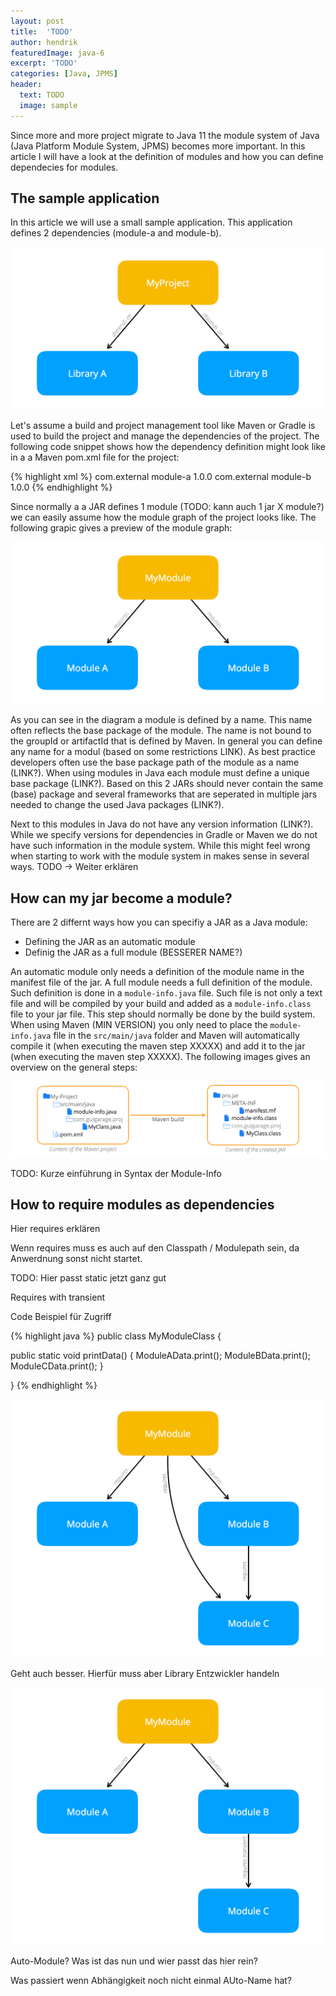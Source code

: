 ```yaml
---
layout: post
title:  'TODO'
author: hendrik
featuredImage: java-6
excerpt: 'TODO'
categories: [Java, JPMS]
header:
  text: TODO
  image: sample
---
```


Since more and more project migrate to Java 11 the module system of Java (Java Platform Module System, JPMS) becomes more important. In this article I will have a look at the definition of modules and how you can define dependecies for modules.

## The sample application

In this article we will use a small sample application. This application defines 2 dependencies (module-a and module-b). 

![project dependency graph](/assets/posts/2020-04-20-module-requires/dependencies.png)

Let's assume a build and project management tool like Maven or Gradle is used to build the project and manage the dependencies of the project. The following code snippet shows how the dependency definition might look like in a a Maven pom.xml file for the project:

{% highlight xml %}
<dependency>
    <groupId>com.external</groupId>
    <artifactId>module-a</artifactId>
    <version>1.0.0</version>
</dependency>
<dependency>
    <groupId>com.external</groupId>
    <artifactId>module-b</artifactId>
    <version>1.0.0</version>
</dependency>
{% endhighlight %}

Since normally a a JAR defines 1 module (TODO: kann auch 1 jar X module?) we can easily assume how the module graph of the project looks like. The following grapic gives a preview of the module graph:

![project module graph](/assets/posts/2020-04-20-module-requires/modules.png)

As you can see in the diagram a module is defined by a name. This name often reflects the base
package of the module. The name is not bound to the groupId or artifactId that is defined by Maven. In general
you can define any name for a modul (based on some restrictions LINK). As best practice developers often use
the base package path of the module as a name (LINK?). When using modules in Java each module must define 
a unique base package (LINK?). Based on this 2 JARs should never contain the same (base) package and several frameworks that are seperated in multiple jars needed to change the used Java packages (LINK?).

Next to this modules in Java do not have any version information (LINK?). While we specify versions for dependencies
in Gradle or Maven we do not have such information in the module system. While this might feel wrong when
starting to work with the module system in makes sense in several ways. TODO -> Weiter erklären

## How can my jar become a module?

There are 2 differnt ways how you can specifiy a JAR as a Java module:

* Defining the JAR as an automatic module
* Definig the JAR as a full module (BESSERER NAME?)

An automatic module only needs a definition of the module name in the manifest file of the jar. A full
module needs a full definition of the module. Such definition is done in a `module-info.java` file. Such file
is not only a text file and will be compiled by your build and added as a `module-info.class` file
to your jar file. This step should normally be done by the build system. When using Maven (MIN VERSION) you
only need to place the `module-info.java` file in the `src/main/java` folder and Maven will automatically
compile it (when executing the maven step XXXXX) and add it to the jar (when executing the maven step XXXXX).
The following images gives an overview on the general steps:

![Maven project sample](/assets/posts/2020-04-20-module-requires/maven-project.png)

TODO: Kurze einführung in Syntax der Module-Info

## How to require modules as dependencies

Hier requires erklären

Wenn requires muss es auch auf den Classpath / Modulepath sein, da Anwerdnung sonst nicht startet.

TODO: Hier passt static jetzt ganz gut

Requires with transient

Code Beispiel für Zugriff

{% highlight java %}
public class MyModuleClass {

  public static void printData() {
    ModuleAData.print();
    ModuleBData.print();
    ModuleCData.print();
  }

}
{% endhighlight %}

![project dependency graph](/assets/posts/2020-04-20-module-requires/modules-not-transient.png)

Geht auch besser. Hierfür muss aber Library Entzwickler handeln

![project dependency graph](/assets/posts/2020-04-20-module-requires/modules-transient.png)

Auto-Module? Was ist das nun und wier passt das hier rein?

Was passiert wenn Abhängigkeit noch nicht einmal AUto-Name hat?
